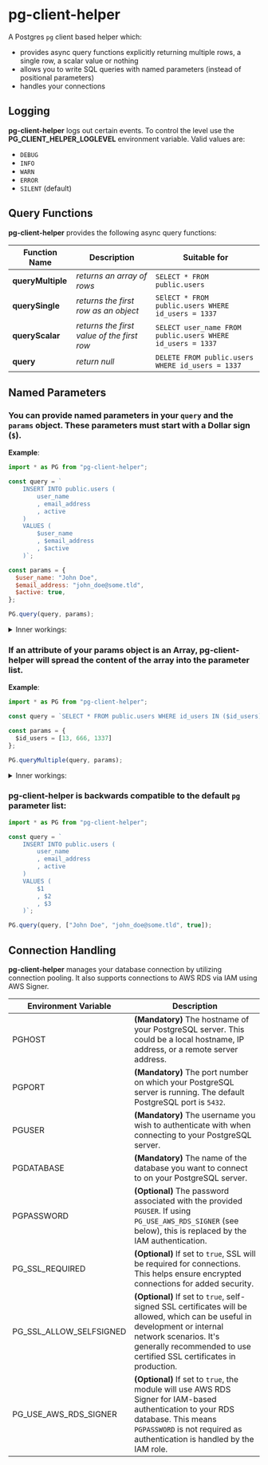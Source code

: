 # pg-client-helper

A Postgres `pg` client based helper which:

- provides async query functions explicitly returning multiple rows, a single row, a scalar value or nothing
- allows you to write SQL queries with named parameters (instead of positional parameters)
- handles your connections

## Logging

**pg-client-helper** logs out certain events. To control the level use the **PG_CLIENT_HELPER_LOGLEVEL** environment variable. Valid values are:

- `DEBUG`
- `INFO`
- `WARN`
- `ERROR`
- `SILENT` (default)

## Query Functions

**pg-client-helper** provides the following async query functions:

| Function Name     | Description                                | Suitable for                                               |
| ----------------- | ------------------------------------------ | ---------------------------------------------------------- |
| **queryMultiple** | _returns an array of rows_                 | `SELECT * FROM public.users`                               |
| **querySingle**   | _returns the first row as an object_       | `SElECT * FROM public.users WHERE id_users = 1337`         |
| **queryScalar**   | _returns the first value of the first row_ | `SELECT user_name FROM public.users WHERE id_users = 1337` |
| **query**         | _return null_                              | `DELETE FROM public.users WHERE id_users = 1337`           |

## Named Parameters

### You can provide named parameters in your `query` and the `params` object. These parameters must start with a Dollar sign (`$`).

**Example**:

```js
import * as PG from "pg-client-helper";

const query = `
    INSERT INTO public.users (
        user_name
        , email_address
        , active
    )
    VALUES (
        $user_name
        , $email_address
        , $active
    )`;

const params = {
  $user_name: "John Doe",
  $email_address: "john_doe@some.tld",
  $active: true,
};

PG.query(query, params);
```

<details><summary>Inner workings:</summary>

**pg-client-helper**

- takes your params object
- iterates through all properties sorted descending by the length of their names
- builds up the params array as expected by the `pg` client
- replaces all occurences of the property name with the index expected by the `pg` client

So ultimately the query run with `pg` will be:

```js
pg.query(
  `    INSERT INTO public.users (
        user_name
        , email_address
        , active
    )
    VALUES (
        $2
        , $1
        , $3
    )`,
  ["john_doe@some.tld", "John Doe", true]
);
```

</details>

### If an attribute of your params object is an **Array**, **pg-client-helper** will spread the content of the array into the parameter list.

**Example**:

```js
import * as PG from "pg-client-helper";

const query = `SELECT * FROM public.users WHERE id_users IN ($id_users)`;

const params = {
  $id_users = [13, 666, 1337]
};

PG.queryMultiple(query, params);
```

<details><summary>Inner workings:</summary>

**pg-client-helper** spreads the content of the $id_users array into the parameter list.

So ultimately the query run with `pg` will be:

```js
pg.query(
  `SELECT * FROM public.users WHERE id_users IN ($1, $2, $3)`,
  [13, 666, 1337]
);
```

</details>

### pg-client-helper is backwards compatible to the default `pg` parameter list:

```js
import * as PG from "pg-client-helper";

const query = `
    INSERT INTO public.users (
        user_name
        , email_address
        , active
    )
    VALUES (
        $1
        , $2
        , $3
    )`;

PG.query(query, ["John Doe", "john_doe@some.tld", true]);
```

## Connection Handling

**pg-client-helper** manages your database connection by utilizing connection pooling. It also supports connections to AWS RDS via IAM using AWS Signer.

| Environment Variable    | Description                                                                                                                                                                                                                  |
| ----------------------- | ---------------------------------------------------------------------------------------------------------------------------------------------------------------------------------------------------------------------------- |
| PGHOST                  | **(Mandatory)** The hostname of your PostgreSQL server. This could be a local hostname, IP address, or a remote server address.                                                                                              |
| PGPORT                  | **(Mandatory)** The port number on which your PostgreSQL server is running. The default PostgreSQL port is `5432`.                                                                                                           |
| PGUSER                  | **(Mandatory)** The username you wish to authenticate with when connecting to your PostgreSQL server.                                                                                                                        |
| PGDATABASE              | **(Mandatory)** The name of the database you want to connect to on your PostgreSQL server.                                                                                                                                   |
| PGPASSWORD              | **(Optional)** The password associated with the provided `PGUSER`. If using `PG_USE_AWS_RDS_SIGNER` (see below), this is replaced by the IAM authentication.                                                                 |
| PG_SSL_REQUIRED         | **(Optional)** If set to `true`, SSL will be required for connections. This helps ensure encrypted connections for added security.                                                                                           |
| PG_SSL_ALLOW_SELFSIGNED | **(Optional)** If set to `true`, self-signed SSL certificates will be allowed, which can be useful in development or internal network scenarios. It's generally recommended to use certified SSL certificates in production. |
| PG_USE_AWS_RDS_SIGNER   | **(Optional)** If set to `true`, the module will use AWS RDS Signer for IAM-based authentication to your RDS database. This means `PGPASSWORD` is not required as authentication is handled by the IAM role.                 |
